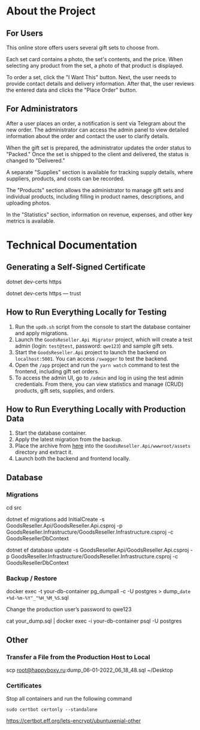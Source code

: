 # About the Project

## For Users

This online store offers users several gift sets to choose from.

Each set card contains a photo, the set's contents, and the price. When selecting any product from the set, a photo of that product is displayed.

To order a set, click the "I Want This" button. Next, the user needs to provide contact details and delivery information. After that, the user reviews the entered data and clicks the "Place Order" button.

## For Administrators

After a user places an order, a notification is sent via Telegram about the new order. The administrator can access the admin panel to view detailed information about the order and contact the user to clarify details.

When the gift set is prepared, the administrator updates the order status to "Packed." Once the set is shipped to the client and delivered, the status is changed to "Delivered."

A separate "Supplies" section is available for tracking supply details, where suppliers, products, and costs can be recorded.

The "Products" section allows the administrator to manage gift sets and individual products, including filling in product names, descriptions, and uploading photos.

In the "Statistics" section, information on revenue, expenses, and other key metrics is available.

# Technical Documentation

## Generating a Self-Signed Certificate

dotnet dev-certs https

dotnet dev-certs https — trust

## How to Run Everything Locally for Testing

1. Run the `updb.sh` script from the console to start the database container and apply migrations.
2. Launch the `GoodsReseller.Api Migrator` project, which will create a test admin (login: `test@test`, password: `qwe123`) and sample gift sets.
3. Start the `GoodsReseller.Api` project to launch the backend on `localhost:5001`. You can access `/swagger` to test the backend.
4. Open the `/app` project and run the `yarn watch` command to test the frontend, including gift set orders.
5. To access the admin UI, go to `/admin` and log in using the test admin credentials. From there, you can view statistics and manage (CRUD) products, gift sets, supplies, and orders.

## How to Run Everything Locally with Production Data

1. Start the database container.
2. Apply the latest migration from the backup.
3. Place the archive from [here](https://drive.google.com/file/d/19yhkXaRA69bObtr8IW6F341AA4KKbKqo/view?usp=drivesdk) into the `GoodsReseller.Api/wwwroot/assets` directory and extract it.
4. Launch both the backend and frontend locally.

## Database

### Migrations

cd src

dotnet ef migrations add InitialCreate -s GoodsReseller.Api/GoodsReseller.Api.csproj -p  GoodsReseller.Infrastructure/GoodsReseller.Infrastructure.csproj -c GoodsResellerDbContext

dotnet ef database update -s GoodsReseller.Api/GoodsReseller.Api.csproj -p  GoodsReseller.Infrastructure/GoodsReseller.Infrastructure.csproj -c GoodsResellerDbContext

### Backup / Restore

docker exec -t your-db-container pg_dumpall -c -U postgres > dump_`date +%d-%m-%Y"_"%H_%M_%S`.sql

Change the production user’s password to qwe123

cat your_dump.sql | docker exec -i your-db-container psql -U postgres

## Other

### Transfer a File from the Production Host to Local

scp root@happyboxy.ru:dump_06-01-2022_06_18_48.sql ~/Desktop

### Certificates

Stop all containers and run the following command

`sudo certbot certonly --standalone`

https://certbot.eff.org/lets-encrypt/ubuntuxenial-other

